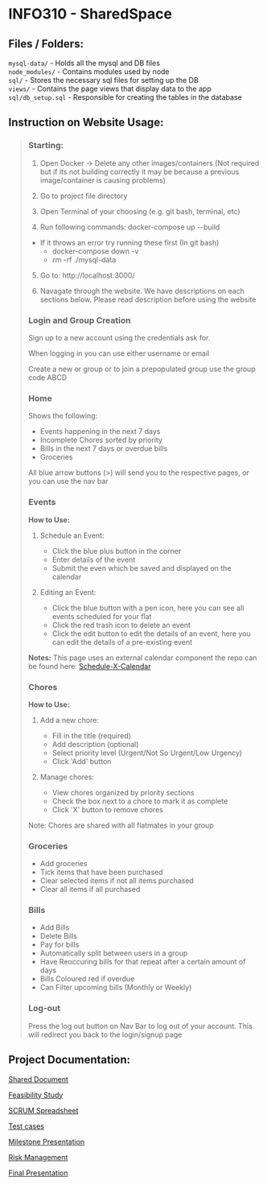 # INFO310 - SharedSpace

## Files / Folders:
`mysql-data/` - Holds all the mysql and DB files\
`node_modules/` - Contains modules used by node\
`sql/` - Stores the necessary sql files for setting up the DB\
`views/` - Contains the page views that display data to the app\
`sql/db_setup.sql` - Responsible for creating the tables in the database

## Instruction on Website Usage:
>### Starting:
>1. Open Docker -> Delete any other images/containers (Not required but if its not building correctly it may be because a previous image/container is causing problems)
>
>2. Go to project file directory
>
>3. Open Terminal of your choosing (e.g. git bash, terminal, etc)
>
>4. Run following commands: docker-compose up --build           
>   - If it throws an error try running these first (In git bash)
>       - docker-compose down -v
>       - rm -rf ./mysql-data
>
>5. Go to: http://localhost:3000/
>
>6. Navagate through the website. We have descriptions on each sections below. Please read description before using the website
>
>
>### Login and Group Creation
> Sign up to a new account using the credentials ask for. 
> 
> When logging in you can use either username or email
>
> Create a new or group or to join a prepopulated group use the group code ABCD
>
> ### Home
> Shows the following:
>   - Events happening in the next 7 days
>   - Incomplete Chores sorted by priority
>   - Bills in the next 7 days or overdue bills
>   - Groceries
>
> All blue arrow buttons (>) will send you to the respective pages, or you can use the nav bar
>
> ### Events
> **How to Use:**
> 1. Schedule an Event:
>    - Click the blue plus button in the corner
>    - Enter details of the event
>    - Submit the even which be saved and displayed on the calendar
>
> 2. Editing an Event:
>    - Click the blue button with a pen icon, here you can see all events scheduled for your flat
>    - Click the red trash icon to delete an event
>    - Click the edit button to edit the details of an event, here you can edit the details of a pre-existing event
>
> **Notes:**
> This page uses an external calendar component the repo can be found here: [Schedule-X-Calendar](https://github.com/schedule-x/schedule-x)
>
> ### Chores
> **How to Use:**
> 1. Add a new chore:
>    - Fill in the title (required)
>    - Add description (optional)
>    - Select priority level (Urgent/Not So Urgent/Low Urgency)
>    - Click 'Add' button
>
> 2. Manage chores:
>    - View chores organized by priority sections
>    - Check the box next to a chore to mark it as complete
>    - Click 'X' button to remove chores
>
> Note: Chores are shared with all flatmates in your group
>
> ### Groceries
>    - Add groceries
>    - Tick items that have been purchased
>    - Clear selected items if not all items purchased
>    - Clear all items if all purchased
>
> ### Bills
>   - Add Bills
>   - Delete Bills
>   - Pay for bills
>   - Automatically split between users in a group
>   - Have Reoccuring bills for that repeat after a certain amount of days
>   - Bills Coloured red if overdue
>   - Can Filter upcoming bills (Monthly or Weekly)
>
>
> ### Log-out
> Press the log out button on Nav Bar to log out of your account. This will redirect you back to the login/signup page

## Project Documentation:
[Shared Document](https://docs.google.com/document/d/1dsslKUIoFYGAVsMLgXbK1OL8lQxgPu3Gu_5K1Iog1M0/edit?usp=sharing)

[Feasibility Study](https://docs.google.com/document/d/1JaLbUw4ipO6lABDCIq8vzGexEP9u_air5N-dcGxHvC8/edit?usp=sharing)

[SCRUM Spreadsheet](https://otagouni-my.sharepoint.com/:x:/r/personal/shofe999_student_otago_ac_nz/Documents/INFO310_Project_Management_SharedSpace.xlsm?d=w6ef4d4d876d34f4487d256dcabb2cecc&csf=1&web=1&e=T4PMRQ)

[Test cases](https://otagouni-my.sharepoint.com/:x:/r/personal/shofe999_student_otago_ac_nz/_layouts/15/Doc.aspx?sourcedoc=%7B119FB2AC-A535-43A1-8EF4-ADB2F2B0830F%7D&file=TestCases_template.xlsx&fromShare=true&action=default&mobileredirect=true)

[Milestone Presentation](https://otagouni-my.sharepoint.com/:p:/r/personal/gorma749_student_otago_ac_nz/Documents/Milestone.pptx?d=w434e1499660e404ab87cfafbfc58066e&csf=1&web=1&e=UFEolp)

[Risk Management](https://otagouni-my.sharepoint.com/:x:/r/personal/gorma749_student_otago_ac_nz/_layouts/15/Doc.aspx?sourcedoc=%7B3BD40AD4-CA69-4BC9-B2ED-45D73C4C531F%7D&file=Risk%20Management.xlsx&action=default&mobileredirect=true&DefaultItemOpen=1&ct=1746232799650&wdOrigin=OFFICECOM-WEB.START.EDGEWORTH&cid=d71edbd5-d6b3-4e4e-b612-faa8bf0a0cdd&wdPreviousSessionSrc=HarmonyWeb&wdPreviousSession=a52b87e3-7d08-415a-89a6-128d68be09f5)

[Final Presentation](https://otagouni-my.sharepoint.com/:p:/g/personal/gorma749_student_otago_ac_nz/Eez1TqdMSfpOto813CxZ7w8BBCNBDe3Ei8BW-ZRqo8IZAg?e=fTiLfN)
